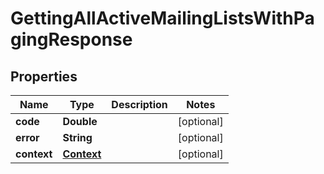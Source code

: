 
# GettingAllActiveMailingListsWithPagingResponse

## Properties
Name | Type | Description | Notes
------------ | ------------- | ------------- | -------------
**code** | **Double** |  |  [optional]
**error** | **String** |  |  [optional]
**context** | [**Context**](Context.md) |  |  [optional]



